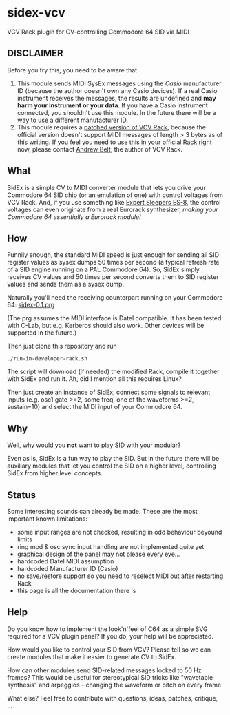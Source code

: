 # sidex-vcv
VCV Rack plugin for CV-controlling Commodore 64 SID via MIDI

## DISCLAIMER

Before you try this, you need to be aware that

1. This module sends MIDI SysEx messages using the _Casio_ manufacturer ID (because the author doesn't own any Casio devices). If a real Casio instrument receives the messages, the results are undefined and **may harm your instrument or your data**. If you have a Casio instrument connected, you shouldn't use this module. In the future there will be a way to use a different manufacturer ID.
2. This module requires a [patched version of VCV Rack](https://github.com/wipu/Rack/tree/sysex-send), because the official version doesn't support MIDI messages of length > 3 bytes as of this writing. If you feel you need to use this in your official Rack right now, please contact [Andrew Belt](https://github.com/VCVRack/Rack/issues/1433), the author of VCV Rack.

## What

SidEx is a simple CV to MIDI converter module that lets you drive your Commodore 64 SID chip (or an emulation of one) with control voltages from VCV Rack. And, if you use something like [Expert Sleepers ES-8](https://www.expert-sleepers.co.uk/es8.html), the control voltages can even originate from a real Eurorack synthesizer, _making your Commodore 64 essentially a Eurorack module!_

## How

Funnily enough, the standard MIDI speed is just enough for sending all SID register values as sysex dumps 50 times per second (a typical refresh rate of a SID engine running on a PAL Commodore 64). So, SidEx simply receives CV values and 50 times per second converts them to SID register values and sends them as a sysex dump.

Naturally you'll need the receiving counterpart running on your Commodore 64: [sidex-0.1.prg](https://github.com/wipu/mockodore/releases/download/sidex-0.1/sidex-0.1.prg)

(The prg assumes the MIDI interface is Datel compatible. It has been tested with C-Lab, but e.g. Kerberos should also work. Other devices will be supported in the future.)

Then just clone this repository and run

    ./run-in-developer-rack.sh

The script will download (if needed) the modified Rack, compile it together with SidEx and run it. Ah, did I mention all this requires Linux?

Then just create an instance of SidEx, connect some signals to relevant inputs (e.g. osc1 gate >=2, some freq, one of the waveforms >=2, sustain=10) and select the MIDI input of your Commodore 64.

## Why

Well, why would you **not** want to play SID with your modular?

Even as is, SidEx is a fun way to play the SID. But in the future there will be auxiliary modules that let you control the SID on a higher level, controlling SidEx from higher level concepts.

## Status

Some interesting sounds can already be made. These are the most important known limitations:

* some input ranges are not checked, resulting in odd behaviour beyound limits
* ring mod & osc sync input handling are not implemented quite yet
* graphical design of the panel may not please every eye...
* hardcoded Datel MIDI assumption
* hardcoded Manufacturer ID (Casio)
* no save/restore support so you need to reselect MIDI out after restarting Rack
* this page is all the documentation there is

## Help

Do you know how to implement the look'n'feel of C64 as a simple SVG required for a VCV plugin panel? If you do, your help will be appreciated.

How would you like to control your SID from VCV? Please tell so we can create modules that make it easier to generate CV to SidEx.

How can other modules send SID-related messages locked to 50 Hz frames? This would be useful for stereotypical SID tricks like "wavetable synthesis" and arpeggios - changing the waveform or pitch on every frame.

What else? Feel free to contribute with questions, ideas, patches, critique, ...

